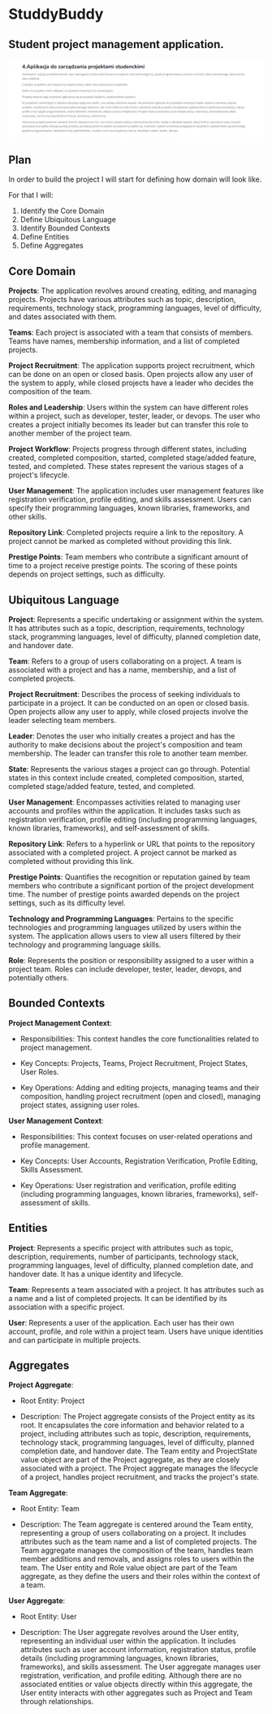 # StuddyBuddy

## Student project management application.

![Requirements](./requirements.png)

## Plan

In order to build the project I will start for defining how domain will look like.

For that I will:

1. Identify the Core Domain
2. Define Ubiquitous Language
3. Identify Bounded Contexts
4. Define Entities
5. Define Aggregates

## Core Domain

**Projects**: The application revolves around creating, editing, and managing projects. Projects have various attributes such as topic, description, requirements, technology stack, programming languages, level of difficulty, and dates associated with them.

**Teams**: Each project is associated with a team that consists of members. Teams have names, membership information, and a list of completed projects.

**Project Recruitment**: The application supports project recruitment, which can be done on an open or closed basis. Open projects allow any user of the system to apply, while closed projects have a leader who decides the composition of the team.

**Roles and Leadership**: Users within the system can have different roles within a project, such as developer, tester, leader, or devops. The user who creates a project initially becomes its leader but can transfer this role to another member of the project team.

**Project Workflow**: Projects progress through different states, including created, completed composition, started, completed stage/added feature, tested, and completed. These states represent the various stages of a project's lifecycle.

**User Management**: The application includes user management features like registration verification, profile editing, and skills assessment. Users can specify their programming languages, known libraries, frameworks, and other skills.

**Repository Link**: Completed projects require a link to the repository. A project cannot be marked as completed without providing this link.

**Prestige Points**: Team members who contribute a significant amount of time to a project receive prestige points. The scoring of these points depends on project settings, such as difficulty.

## Ubiquitous Language

**Project**: Represents a specific undertaking or assignment within the system. It has attributes such as a topic, description, requirements, technology stack, programming languages, level of difficulty, planned completion date, and handover date.

**Team**: Refers to a group of users collaborating on a project. A team is associated with a project and has a name, membership, and a list of completed projects.

**Project Recruitment**: Describes the process of seeking individuals to participate in a project. It can be conducted on an open or closed basis. Open projects allow any user to apply, while closed projects involve the leader selecting team members.

**Leader**: Denotes the user who initially creates a project and has the authority to make decisions about the project's composition and team membership. The leader can transfer this role to another team member.

**State**: Represents the various stages a project can go through. Potential states in this context include created, completed composition, started, completed stage/added feature, tested, and completed.

**User Management**: Encompasses activities related to managing user accounts and profiles within the application. It includes tasks such as registration verification, profile editing (including programming languages, known libraries, frameworks), and self-assessment of skills.

**Repository Link**: Refers to a hyperlink or URL that points to the repository associated with a completed project. A project cannot be marked as completed without providing this link.

**Prestige Points**: Quantifies the recognition or reputation gained by team members who contribute a significant portion of the project development time. The number of prestige points awarded depends on the project settings, such as its difficulty level.

**Technology and Programming Languages**: Pertains to the specific technologies and programming languages utilized by users within the system. The application allows users to view all users filtered by their technology and programming language skills.

**Role**: Represents the position or responsibility assigned to a user within a project team. Roles can include developer, tester, leader, devops, and potentially others.

## Bounded Contexts

**Project Management Context**:
 - Responsibilities: This context handles the core functionalities related to project management.
 
 - Key Concepts: Projects, Teams, Project Recruitment, Project States, User Roles.
 
 - Key Operations: Adding and editing projects, managing teams and their composition, handling project recruitment (open and closed), managing project states, assigning user roles.

**User Management Context**:
 - Responsibilities: This context focuses on user-related operations and profile management.
 
 - Key Concepts: User Accounts, Registration Verification, Profile Editing, Skills Assessment.
 
 - Key Operations: User registration and verification, profile editing (including programming languages, known libraries, frameworks), self-assessment of skills.

## Entities

**Project**: Represents a specific project with attributes such as topic, description, requirements, number of participants, technology stack, programming languages, level of difficulty, planned completion date, and handover date. It has a unique identity and lifecycle.

**Team**: Represents a team associated with a project. It has attributes such as a name and a list of completed projects. It can be identified by its association with a specific project.

**User**: Represents a user of the application. Each user has their own account, profile, and role within a project team. Users have unique identities and can participate in multiple projects.

## Aggregates

**Project Aggregate**:
- Root Entity: Project
   
- Description: The Project aggregate consists of the Project entity as its root. It encapsulates the core information and behavior related to a project, including attributes such as topic, description, requirements, technology stack, programming languages, level of difficulty, planned completion date, and handover date. The Team entity and ProjectState value object are part of the Project aggregate, as they are closely associated with a project. The Project aggregate manages the lifecycle of a project, handles project recruitment, and tracks the project's state.

**Team Aggregate**:
- Root Entity: Team

- Description: The Team aggregate is centered around the Team entity, representing a group of users collaborating on a project. It includes attributes such as the team name and a list of completed projects. The Team aggregate manages the composition of the team, handles team member additions and removals, and assigns roles to users within the team. The User entity and Role value object are part of the Team aggregate, as they define the users and their roles within the context of a team.

**User Aggregate**:
- Root Entity: User

- Description: The User aggregate revolves around the User entity, representing an individual user within the application. It includes attributes such as user account information, registration status, profile details (including programming languages, known libraries, frameworks), and skills assessment. The User aggregate manages user registration, verification, and profile editing. Although there are no associated entities or value objects directly within this aggregate, the User entity interacts with other aggregates such as Project and Team through relationships.